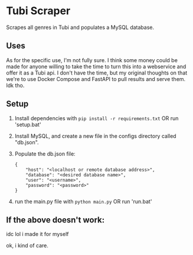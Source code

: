 # Tubi Scraper #

Scrapes all genres in Tubi and populates a MySQL database.

## Uses

As for the specific use, I'm not fully sure. I think some money could be made for anyone
willing to take the time to turn this into a webservice and offer it as a Tubi api.
I don't have the time, but my original thoughts on that we're to use Docker Compose and FastAPI
to pull results and serve them. Idk tho.

## Setup

1. Install dependencies with ```pip install -r requirements.txt``` OR run 'setup.bat'
2. Install MySQL, and create a new file in the configs directory called "db.json".
3. Populate the db.json file:

    ```
    {
        "host": "<localhost or remote database address>",
        "database": "<desired database name>",
        "user": "<username>",
        "password": "<password>"
    }

    ```
4. run the main.py file with ```python main.py``` OR run 'run.bat'

## If the above doesn't work:

idc lol i made it for myself

ok, i kind of care.